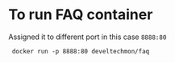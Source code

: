 # To run FAQ container

Assigned it to different port in this case `8888:80`
```
 docker run -p 8888:80 develtechmon/faq
```